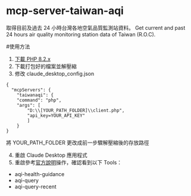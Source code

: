 # mcp-server-taiwan-aqi
取得目前及過去 24 小時台灣各地空氣品質監測站資料。
Get current and past 24 hours air quality monitoring station data of Taiwan (R.O.C).

#使用方法

1. [下載 PHP 8.2.x](https://www.php.net/downloads.php#v8.2.28)
2. 下載打包好的檔案並解壓縮
3. 修改 claude_desktop_config.json
```
{
  "mcpServers": {
	"taiwanaqi": {
	"command": "php",
	"args": [
		"D:\\[YOUR_PATH_FOLDER]\\client.php",
		"api_key=YOUR_API_KEY"
		]
	}
}

```
將 YOUR_PATH_FOLDER 更改成前一步驟解壓縮後的存放路徑
   
4. 重啟 Claude Desktop 應用程式
5. 重啟參考[官方說明](https://modelcontextprotocol.io/quickstart/user)操作，確認看到以下 Tools：
* aqi-health-guidance
* aqi-query
* aqi-query-recent

   

